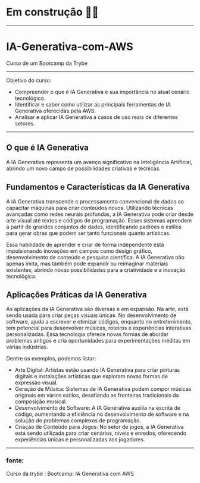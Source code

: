 # Em construção 🚧🔨 #
__________________________________
# IA-Generativa-com-AWS
Curso de um Bootcamp da Trybe
______________________________________
Objetivo do curso:

- Compreender o que é IA Generativa e sua importância no atual cenário tecnológico.
- Identificar e saber como utilizar as principais ferramentas de IA Generativa oferecidas pela AWS.
- Analisar e aplicar IA Generativa a casos de uso reais de diferentes setores.
______________________________________________________________

## O que é IA Generativa
A IA Generativa representa um avanço significativo na Inteligência Artificial, abrindo um novo campo de possibilidades criativas e técnicas.

## Fundamentos e Características da IA Generativa
A IA Generativa transcende o processamento convencional de dados ao capacitar máquinas para criar conteúdos novos. 
Utilizando técnicas avançadas como redes neurais profundas, a IA Generativa pode criar desde arte visual até textos e códigos de programação. 
Esses sistemas aprendem a partir de grandes conjuntos de dados, identificando padrões e estilos para gerar obras que podem ser tanto funcionais quanto artísticas.

Essa habilidade de aprender e criar de forma independente está impulsionando inovações em campos como design gráfico, desenvolvimento de conteúdo e pesquisa científica. A IA Generativa não apenas imita, mas também pode expandir ou reimaginar materiais existentes, abrindo novas possibilidades para a criatividade e a inovação tecnológica.

## Aplicações Práticas da IA Generativa
As aplicações da IA Generativa são diversas e em expansão. Na arte, está sendo usada para criar peças visuais únicas. No desenvolvimento de software, ajuda a escrever e otimizar códigos, enquanto no entretenimento, tem potencial para desenvolver músicas, roteiros e experiências interativas personalizadas. Essa tecnologia oferece novas formas de abordar problemas antigos e cria oportunidades para experimentações inéditas em várias indústrias.

Dentre os exemplos, podemos listar:

- Arte Digital: Artistas estão usando IA Generativa para criar pinturas digitais e instalações artísticas que exploram novas formas de expressão visual.
- Geração de Música: Sistemas de IA Generativa podem compor músicas originais em vários estilos, desafiando as fronteiras tradicionais da composição musical.
- Desenvolvimento de Software: A IA Generativa auxilia na escrita de código, aumentando a eficiência no desenvolvimento de software e na solução de problemas complexos de programação.
- Criação de Conteúdo para Jogos: No setor de jogos, a IA Generativa está sendo utilizada para criar cenários, níveis e enredos, oferecendo experiências únicas e personalizadas aos jogadores.
______________________________________
### fonte: 
Curso da trybe : Bootcamp: IA Generativa com AWS 
